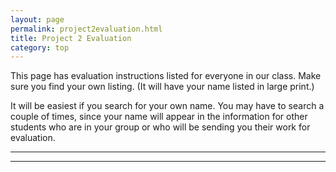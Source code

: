 ```yaml
---
layout: page 
permalink: project2evaluation.html
title: Project 2 Evaluation
category: top
---
```


This page has evaluation instructions listed for everyone in our class. Make sure you find your own listing. (It will have your name listed in large print.)

It will be easiest if you search for your own name. You may have to search a couple of times, since your name will
appear in the information for other students who are in your group or who will be sending you their work for evaluation.

---

---



